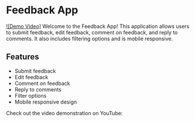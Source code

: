 # Feedback App
[![Demo Video]](https://www.youtube.com/watch?v=BWZ8vCWLkrQ)
Welcome to the Feedback App! This application allows users to submit feedback, edit feedback, comment on feedback, and reply to comments. It also includes filtering options and is mobile responsive.

## Features

- Submit feedback
- Edit feedback
- Comment on feedback
- Reply to comments
- Filter options
- Mobile responsive design

Check out the video demonstration on YouTube:




